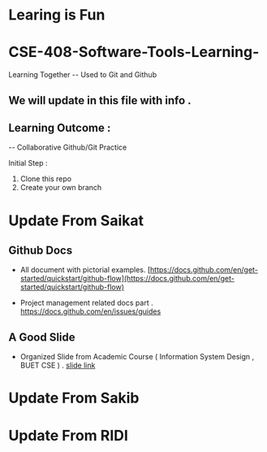 # Learing is Fun 
# CSE-408-Software-Tools-Learning- 
Learning Together -- Used to Git and Github 

## We will update in this file with info . 

## Learning Outcome : 
-- Collaborative Github/Git Practice

Initial Step :
1. Clone this repo
2. Create your own branch 


# Update From Saikat

## Github Docs
- All document with pictorial examples.
[https://docs.github.com/en/get-started/quickstart/github-flow](https://docs.github.com/en/get-started/quickstart/github-flow)

- Project management related docs part .
[https://docs.github.com/en/issues/guides ](https://docs.github.com/en/issues/guides)

## A Good Slide 
- Organized Slide from Academic Course ( Information System Design , BUET CSE ) . 
[slide link](https://docs.google.com/presentation/d/1gKj30k_fpNk-U4FozyUhxcfZqWG9HTtv/edit#slide=id.p1)



# Update From Sakib

# Update From RIDI
